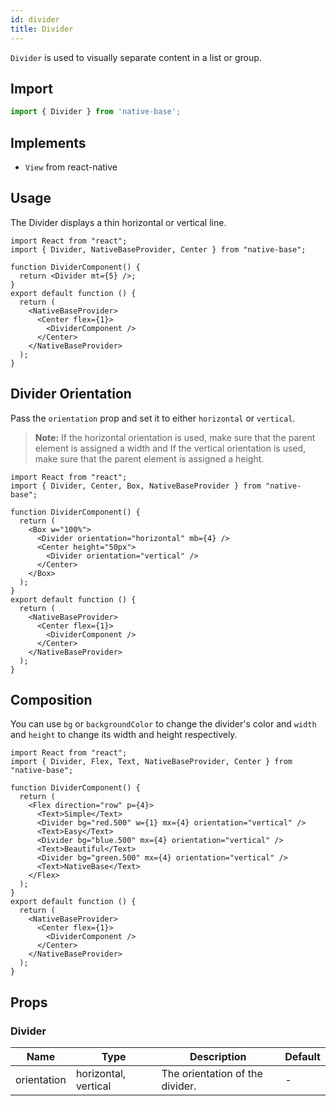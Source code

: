 ```yaml
---
id: divider
title: Divider
---
```


`Divider` is used to visually separate content in a list or group.

## **Import**

```jsx
import { Divider } from 'native-base';
```

## Implements

- `View` from react-native

## Usage

The Divider displays a thin horizontal or vertical line.

```SnackPlayer name=Divider%20Usage
import React from "react";
import { Divider, NativeBaseProvider, Center } from "native-base";

function DividerComponent() {
  return <Divider mt={5} />;
}
export default function () {
  return (
    <NativeBaseProvider>
      <Center flex={1}>
        <DividerComponent />
      </Center>
    </NativeBaseProvider>
  );
}
```

## Divider Orientation

Pass the `orientation` prop and set it to either `horizontal` or `vertical`.

> **Note:** If the horizontal orientation is used, make sure that the parent element is assigned a width and If the vertical orientation is used, make sure that the parent element is assigned a height.

```SnackPlayer name=Divider%20Divider Orientation
import React from "react";
import { Divider, Center, Box, NativeBaseProvider } from "native-base";

function DividerComponent() {
  return (
    <Box w="100%">
      <Divider orientation="horizontal" mb={4} />
      <Center height="50px">
        <Divider orientation="vertical" />
      </Center>
    </Box>
  );
}
export default function () {
  return (
    <NativeBaseProvider>
      <Center flex={1}>
        <DividerComponent />
      </Center>
    </NativeBaseProvider>
  );
}
```

## Composition

You can use `bg` or `backgroundColor` to change the divider's color and `width` and `height` to change its width and height respectively.

```SnackPlayer name=Divider%20Composition
import React from "react";
import { Divider, Flex, Text, NativeBaseProvider, Center } from "native-base";

function DividerComponent() {
  return (
    <Flex direction="row" p={4}>
      <Text>Simple</Text>
      <Divider bg="red.500" w={1} mx={4} orientation="vertical" />
      <Text>Easy</Text>
      <Divider bg="blue.500" mx={4} orientation="vertical" />
      <Text>Beautiful</Text>
      <Divider bg="green.500" mx={4} orientation="vertical" />
      <Text>NativeBase</Text>
    </Flex>
  );
}
export default function () {
  return (
    <NativeBaseProvider>
      <Center flex={1}>
        <DividerComponent />
      </Center>
    </NativeBaseProvider>
  );
}
```

## Props

### Divider

| Name        | Type                 | Description                     | Default |
| ----------- | -------------------- | ------------------------------- | ------- |
| orientation | horizontal, vertical | The orientation of the divider. | -       |
